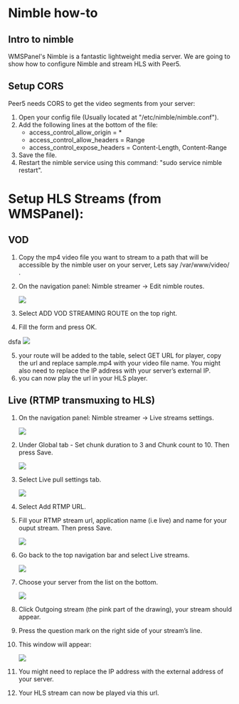 # Nimble how-to

## Intro to nimble
WMSPanel's Nimble is a fantastic lightweight media server.
We are going to show how to configure Nimble and stream HLS with Peer5.




## Setup CORS 
Peer5 needs CORS to get the video segments from your server:

1. Open your config file (Usually located at "/etc/nimble/nimble.conf").
2. Add the following lines at the bottom of the file:
	+ access_control_allow_origin = *
	+ access_control_allow_headers = Range
	+ access_control_expose_headers = Content-Length, Content-Range
3. Save the file.
4. Restart the nimble service using this command: "sudo service nimble restart".



# Setup HLS Streams (from WMSPanel):




## VOD
1. Copy the mp4 video file you want to stream to a path that will be accessible by the nimble user on your server, Lets say /var/www/video/ .
2. On the navigation panel: Nimble streamer -> Edit nimble routes.




	![](https://github.com/Peer5/mkdocs-base/blob/master/docs/Guides/images/nimble/image01.png?raw=true)




3. Select ADD VOD STREAMING ROUTE on the top right.
4. Fill the form and press OK.











dsfa
	![](https://github.com/Peer5/mkdocs-base/blob/master/docs/Guides/images/nimble/image00.png?raw=true)




5. your route will be added to the table, select GET URL for player, copy the url and replace sample.mp4 with your video file name. You might also need to replace the IP address with your server’s external IP.
6. you can now play the url in your HLS player.




## Live (RTMP transmuxing to HLS)

1. On the navigation panel: Nimble streamer -> Live streams settings.




	![](https://github.com/Peer5/mkdocs-base/blob/master/docs/Guides/images/nimble/image03.png?raw=true)




2. Under Global tab -  Set chunk duration to 3 and Chunk count to 10. Then press Save.




	![](https://github.com/Peer5/mkdocs-base/blob/master/docs/Guides/images/nimble/image06.png?raw=true)




3. Select Live pull settings tab.




	![](https://github.com/Peer5/mkdocs-base/blob/master/docs/Guides/images/nimble/image05.png?raw=true)




4. Select Add RTMP URL.
5. Fill your RTMP stream url, application name (i.e live) and name for your ouput stream. Then press Save.




	![](https://github.com/Peer5/mkdocs-base/blob/master/docs/Guides/images/nimble/image07.png?raw=true)




6. Go back to the top navigation bar and select Live streams.




	![](https://github.com/Peer5/mkdocs-base/blob/master/docs/Guides/images/nimble/image04.png?raw=true)




7. Choose your server from the list on the bottom.




	![](https://github.com/Peer5/mkdocs-base/blob/master/docs/Guides/images/nimble/image08.png?raw=true)




8. Click Outgoing stream (the pink part of the drawing), your stream should appear.
9. Press the question mark on the right side of your stream’s line.
10. This window will appear:




	![](https://github.com/Peer5/mkdocs-base/blob/master/docs/Guides/images/nimble/image02.png?raw=true)




11. You might need to replace the IP address with the external address of your server.
12. Your HLS stream can now be played via this url.
